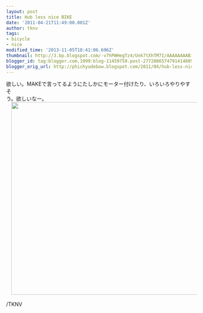 ```yaml
---
layout: post
title: Hub less nice BIKE
date: '2011-04-21T11:49:00.001Z'
author: tknv
tags:
- bicycle
- nice
modified_time: '2013-11-05T18:41:06.696Z'
thumbnail: http://3.bp.blogspot.com/-v7hPWHegTz4/Unk7tXhTM7I/AAAAAAAABi0/wvQ-4IAl3wg/s72-c/media_httpcdnmakezine_ieejr-scaled1000.jpg
blogger_id: tag:blogger.com,1999:blog-11459759.post-2772086574791414809
blogger_orig_url: http://phichyudebow.blogspot.com/2011/04/hub-less-nice-bike.html
---
```


<div class="posterous_autopost">欲しい。MAKEで言ってるようにたしかにモーター付けたり、いろいろやりやすそ <br />う。欲しいなー。 <br /><div class="separator" style="clear: both; text-align: center;"><a href="http://3.bp.blogspot.com/-v7hPWHegTz4/Unk7tXhTM7I/AAAAAAAABi0/wvQ-4IAl3wg/s1600/media_httpcdnmakezine_ieejr-scaled1000.jpg" imageanchor="1" style="margin-left: 1em; margin-right: 1em;"><img border="0" src="http://3.bp.blogspot.com/-v7hPWHegTz4/Unk7tXhTM7I/AAAAAAAABi0/wvQ-4IAl3wg/s1600/media_httpcdnmakezine_ieejr-scaled1000.jpg" height="522" width="640" /></a></div><br /><div class="p_embed p_image_embed"> </div></div><div class="blogger-post-footer">/TKNV</div>